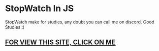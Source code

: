 <h1> StopWatch In JS </h1>


<p>StopWatch make for studies, any doubt you can call me on discord. Good Studies :)</p>

<a href=""><h2>FOR VIEW THIS SITE, CLICK ON ME</h2></a>
